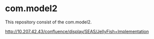 # com.model2

This repository consist of the com.model2.

http://10.207.42.43/confluence/display/SEAS/JellyFish+Implementation
